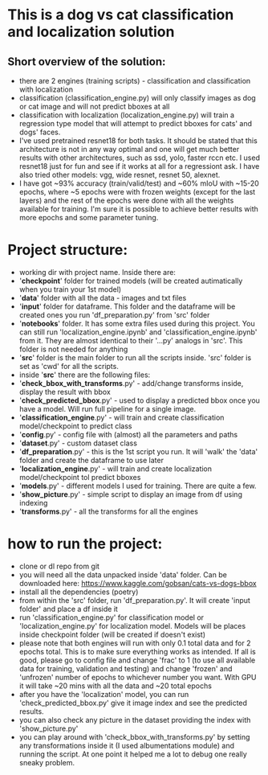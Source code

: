 # This is a dog vs cat classification and localization solution

## Short overview of the solution:

- there are 2 engines (training scripts) - classification and classification with localization
- classification (classification_engine.py) will only classify images as dog or cat image and will not predict bboxes at all
- classification with localization (localization_engine.py) will train a regression type model that will attempt to predict bboxes for cats' and dogs' faces.
- I've used pretrained resnet18 for both tasks. It should be stated that this architecture is not in any way optimal and one will get much better results with other architectures, such as ssd, yolo, faster rccn etc. I used resnet18 just for fun and see if it works at all for a regressiont ask. I have also tried other models: vgg, wide resnet, resnet 50, alexnet.
- I have got ~93% accuracy (train/valid/test) and ~60% mIoU with ~15-20 epochs, where ~5 epochs were with frozen weights (except for the last layers) and the rest of the epochs were done with all the weights available for training. I'm sure it is possible to achieve better results with more epochs and some parameter tuning.

# Project structure:

- working dir with project name. Inside there are:
- '**checkpoint**' folder for trained models (will be created autimatically when you train your 1st model)
- '**data**' folder with all the data - images and txt files
- '**input**' folder for dataframe. This folder and the dataframe will be created ones you run 'df_preparation.py' from 'src' folder
- '**notebooks**' folder. It has some extra files used during this project. You can still run 'localization_engine.ipynb' and 'classification_engine.ipynb' from it. They are almost identical to their '...py' analogs in 'src'. This folder is not needed for anything
- '**src**' folder is the main folder to run all the scripts inside. 'src' folder is set as 'cwd' for all the scripts.
- inside '**src**' there are the following files:
- '**check_bbox_with_transforms**.py' - add/change transforms inside, display the result with bbox
- '**check_predicted_bbox**.py' - used to display a predicted bbox once you have a model. Will run full pipeline for a single image.
- '**classification_engine**.py' - will train and create classification model/checkpoint to predict class
- '**config**.py' - config file with (almost) all the parameters and paths
- '**dataset**.py' - custom dataset class
- '**df_preparation**.py' - this is the 1st script you run. It will 'walk' the 'data' folder and create the dataframe to use later
- '**localization_engine**.py' - will train and create localization model/checkpoint tol predict bboxes 
- '**models**.py' - different models I used for training. There are quite a few.
- '**show_picture**.py' - simple script to display an image from df using indexing
- '**transforms**.py' - all the transforms for all the engines

# how to run the project:

- clone or dl repo from git
- you will need all the data unpacked inside 'data' folder. Can be downloaded here: https://www.kaggle.com/gobsan/cats-vs-dogs-bbox
- install all the dependencies (poetry)
- from within the 'src' folder, run 'df_preparation.py'. It will create 'input folder' and place a df inside it
- run 'classification_engine.py' for classification model or 'localization_engine.py' for localization model. Models will be places inside checkpoint folder (will be created if doesn't exist)
- please note that both engines will run with only 0.1 total data and for 2 epochs total. This is to make sure everything works as intended. If all is good, please go to config file and change 'frac' to 1 (to use all available data for training, validation and testing) and change 'frozen' and 'unfrozen' number of epochs to whichever number you want. With GPU it will take ~20 mins with all the data and ~20 total epochs
- after you have the 'localization' model, you can run 'check_predicted_bbox.py' give it image index and see the predicted results.
- you can also check any picture in the dataset providing the index with 'show_picture.py'
- you can play around with 'check_bbox_with_transforms.py' by setting any transformations inside it (I used albumentations module) and running the script. At one point it helped me a lot to debug one really sneaky problem.
